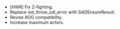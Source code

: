 - [HWR] Fix Z-fighting.
- Replace vid_throw_sdl_error with Sdl2EnsureResult.
- Revise AOG compatibility.
- Increase maximum actors.
